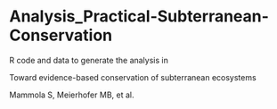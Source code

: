 # Analysis_Practical-Subterranean-Conservation

R code and data to generate the analysis in

Toward evidence-based conservation of subterranean ecosystems

Mammola S, Meierhofer MB, et al.
